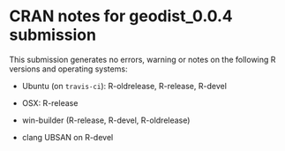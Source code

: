 # CRAN notes for geodist_0.0.4 submission

This submission generates no errors, warning or notes on the following R versions and operating systems:

* Ubuntu (on `travis-ci`): R-oldrelease, R-release, R-devel
- OSX: R-release
* win-builder (R-release, R-devel, R-oldrelease)
- clang UBSAN on R-devel
